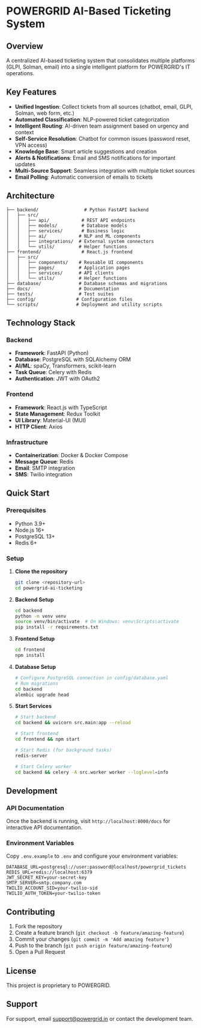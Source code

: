 # POWERGRID AI-Based Ticketing System

## Overview

A centralized AI-based ticketing system that consolidates multiple platforms (GLPI, Solman, email) into a single intelligent platform for POWERGRID's IT operations.

## Key Features

- **Unified Ingestion**: Collect tickets from all sources (chatbot, email, GLPI, Solman, web form, etc.)
- **Automated Classification**: NLP-powered ticket categorization
- **Intelligent Routing**: AI-driven team assignment based on urgency and context
- **Self-Service Resolution**: Chatbot for common issues (password reset, VPN access)
- **Knowledge Base**: Smart article suggestions and creation
- **Alerts & Notifications**: Email and SMS notifications for important updates
- **Multi-Source Support**: Seamless integration with multiple ticket sources
- **Email Polling**: Automatic conversion of emails to tickets

## Architecture

```
├── backend/                 # Python FastAPI backend
│   ├── src/
│   │   ├── api/            # REST API endpoints
│   │   ├── models/         # Database models
│   │   ├── services/       # Business logic
│   │   ├── ai/            # NLP and ML components
│   │   ├── integrations/  # External system connectors
│   │   └── utils/         # Helper functions
├── frontend/               # React.js frontend
│   ├── src/
│   │   ├── components/    # Reusable UI components
│   │   ├── pages/         # Application pages
│   │   ├── services/      # API clients
│   │   └── utils/         # Helper functions
├── database/              # Database schemas and migrations
├── docs/                  # Documentation
├── tests/                 # Test suites
├── config/               # Configuration files
└── scripts/              # Deployment and utility scripts
```

## Technology Stack

### Backend
- **Framework**: FastAPI (Python)
- **Database**: PostgreSQL with SQLAlchemy ORM
- **AI/ML**: spaCy, Transformers, scikit-learn
- **Task Queue**: Celery with Redis
- **Authentication**: JWT with OAuth2

### Frontend
- **Framework**: React.js with TypeScript
- **State Management**: Redux Toolkit
- **UI Library**: Material-UI (MUI)
- **HTTP Client**: Axios

### Infrastructure
- **Containerization**: Docker & Docker Compose
- **Message Queue**: Redis
- **Email**: SMTP integration
- **SMS**: Twilio integration

## Quick Start

### Prerequisites
- Python 3.9+
- Node.js 16+
- PostgreSQL 13+
- Redis 6+

### Setup

1. **Clone the repository**
   ```bash
   git clone <repository-url>
   cd powergrid-ai-ticketing
   ```

2. **Backend Setup**
   ```bash
   cd backend
   python -m venv venv
   source venv/bin/activate  # On Windows: venv\Scripts\activate
   pip install -r requirements.txt
   ```

3. **Frontend Setup**
   ```bash
   cd frontend
   npm install
   ```

4. **Database Setup**
   ```bash
   # Configure PostgreSQL connection in config/database.yaml
   # Run migrations
   cd backend
   alembic upgrade head
   ```

5. **Start Services**
   ```bash
   # Start backend
   cd backend && uvicorn src.main:app --reload

   # Start frontend
   cd frontend && npm start

   # Start Redis (for background tasks)
   redis-server

   # Start Celery worker
   cd backend && celery -A src.worker worker --loglevel=info
   ```

## Development

### API Documentation
Once the backend is running, visit `http://localhost:8000/docs` for interactive API documentation.

### Environment Variables
Copy `.env.example` to `.env` and configure your environment variables:
```
DATABASE_URL=postgresql://user:password@localhost/powergrid_tickets
REDIS_URL=redis://localhost:6379
JWT_SECRET_KEY=your-secret-key
SMTP_SERVER=smtp.company.com
TWILIO_ACCOUNT_SID=your-twilio-sid
TWILIO_AUTH_TOKEN=your-twilio-token
```

## Contributing

1. Fork the repository
2. Create a feature branch (`git checkout -b feature/amazing-feature`)
3. Commit your changes (`git commit -m 'Add amazing feature'`)
4. Push to the branch (`git push origin feature/amazing-feature`)
5. Open a Pull Request

## License

This project is proprietary to POWERGRID.

## Support

For support, email support@powergrid.in or contact the development team.
